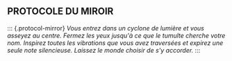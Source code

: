 ## PROTOCOLE DU MIROIR

::: {.protocol-mirror}
_Vous entrez dans un cyclone de lumière et vous asseyez au centre. Fermez les yeux jusqu'à ce que le tumulte cherche votre nom. Inspirez toutes les vibrations que vous avez traversées et expirez une seule note silencieuse. Laissez le monde choisir de s'y accorder._
:::
